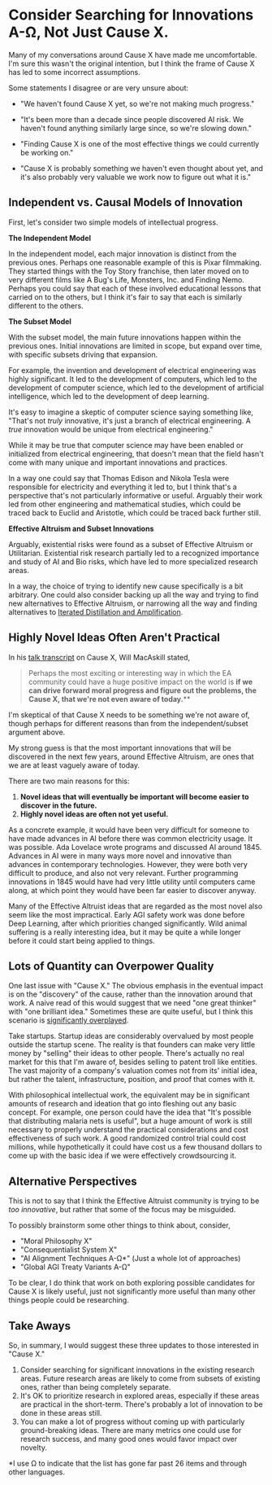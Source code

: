 # Consider Searching for Innovations A-Ω, Not Just Cause X.

Many of my conversations around Cause X have made me uncomfortable. I'm sure this wasn't the original intention, but I think the frame of Cause X has led to some incorrect assumptions.

Some statements I disagree or are very unsure about:

- "We haven't found Cause X yet, so we're not making much progress."

- "It's been more than a decade since people discovered AI risk. We haven't found anything similarly large since, so we're slowing down."

- "Finding Cause X is one of the most effective things we could currently be working on."

- "Cause X is probably something we haven't even thought about yet, and it's also probably very valuable we work now to figure out what it is."

  

## Independent vs. Causal Models of Innovation

First, let's consider two simple models of intellectual progress. 

**The Independent Model**

In the independent model, each major innovation is distinct from the previous ones. Perhaps one reasonable example of this is Pixar filmmaking. They started things with the Toy Story franchise, then later moved on to very different films like A Bug's Life, Monsters, Inc. and Finding Nemo. Perhaps you could say that each of these involved educational lessons that carried on to the others, but I think it's fair to say that each is similarly different to the others. 

**The Subset Model**

With the subset model, the main future innovations happen within the previous ones. Initial innovations are limited in scope, but expand over time, with specific subsets driving that expansion.

For example, the invention and development of electrical engineering was highly significant. It led to the development of computers, which led to the development of computer science, which led to the development of artificial intelligence, which led to the development of deep learning.

It's easy to imagine a skeptic of computer science saying something like, "That's not *truly* innovative, it's just a branch of electrical engineering. A *true* innovation would be unique from electrical engineering."

While it may be true that computer science may have been enabled or initialized from electrical engineering, that doesn't mean that the field hasn't come with many unique and important innovations and practices. 

In a way one could say that Thomas Edison and Nikola Tesla were responsible for electricity and everything it led to, but I think that's a perspective that's not particularly informative or useful. Arguably their work led from other engineering and mathematical studies, which could be traced back to Euclid and Aristotle, which could be traced back further still.

**Effective Altruism and Subset Innovations**

Arguably, existential risks were found as a subset of Effective Altruism or Utilitarian. Existential risk research partially led to a recognized importance and study of AI and Bio risks, which have led to more specialized research areas. 

In a way, the choice of trying to identify new cause specifically is a bit arbitrary. One could also consider backing up all the way and trying to find new alternatives to Effective Altruism, or narrowing all the way and finding alternatives to [Iterated Distillation and Amplification](https://ai-alignment.com/iterated-distillation-and-amplification-157debfd1616?gi=7cc42b5c7a96).



## Highly Novel Ideas Often Aren't Practical

In his [talk transcript](https://www.effectivealtruism.org/articles/moral-progress-and-cause-x/) on Cause X, Will MacAskill stated,

> Perhaps the most exciting or interesting way in which the EA community could have a huge positive impact on the world is **if we can drive forward moral progress and figure out the problems, the Cause X, that we're not even aware of today.****

I'm skeptical of that Cause X needs to be something we're not aware of, though perhaps for different reasons than from the independent/subset argument above.

My strong guess is that the most important innovations that will be discovered in the next few years, around Effective Altruism, are ones that we are at least vaguely aware of today. 

There are two main reasons for this:

1. **Novel ideas that will eventually be important will become easier to discover in the future.**
2. **Highly novel ideas are often not yet useful.**

As a concrete example, it would have been very difficult for someone to have made advances in AI before there was common electricity usage. It was possible. Ada Lovelace wrote programs and discussed AI around 1845. Advances in AI were in many ways more novel and innovative than advances in contemporary technologies. However, they were both very difficult to produce, and also not very relevant. Further programming innovations in 1845 would have had very little utility until computers came along, at which point they would have been far easier to discover anyway.

Many of the Effective Altruist ideas that are regarded as the most novel also seem like the most impractical. Early AGI safety work was done before Deep Learning, after which priorities changed significantly. Wild animal suffering is a really interesting idea, but it may be quite a while longer before it could start being applied to things. 

## Lots of Quantity can Overpower Quality

One last issue with "Cause X." The obvious emphasis in the eventual impact is on the "discovery" of the cause, rather than the innovation around that work. A naive read of this would suggest that we need "one great thinker" with "one brilliant idea." Sometimes these are quite useful, but I think this scenario is [significantly overplayed](https://en.wikipedia.org/wiki/Great_man_theory#Herbert_Spencer's_Criticism).

Take startups. Startup ideas are considerably overvalued by most people outside the startup scene. The reality is that founders can make very little money by "selling" their ideas to other people. There's actually no real market for this that I'm aware of, besides selling to patent troll like entities. The vast majority of a company's valuation comes not from its' initial idea, but rather the talent, infrastructure, position, and proof that comes with it. 

With philosophical intellectual work, the equivalent may be in significant amounts of research and ideation that go into fleshing out any basic concept. For example, one person could have the idea that "It's possible that distributing malaria nets is useful", but a huge amount of work is still necessary to properly understand the practical considerations and cost effectiveness of such work. A good randomized control trial could cost millions, while hypothetically it could have cost us a few thousand dollars to come up with the basic idea if we were effectively crowdsourcing it.

## Alternative Perspectives

This is not to say that I think the Effective Altruist community is trying to be *too innovative*, but rather that some of the focus may be misguided. 

To possibly brainstorm some other things to think about, consider,

- "Moral Philosophy X"  
- "Consequentialist System X"  
- "AI Alignment Techniques A-Ω*" (Just a whole lot of approaches)   
- "Global AGI Treaty Variants A-Ω"   

To be clear, I do think that work on both exploring possible candidates for Cause X is likely useful, just not significantly more useful than many other things people could be researching.

## Take Aways

So, in summary, I would suggest these three updates to those interested in "Cause X."

1. Consider searching for significant innovations in the existing research areas. Future research areas are likely to come from subsets of existing ones, rather than being completely separate.
2. It's OK to prioritize research in explored areas, especially if these areas are practical in the short-term. There's probably a lot of innovation to be done in these areas still.
3. You can make a lot of progress without coming up with particularly ground-breaking ideas. There are many metrics one could use for research success, and many good ones would favor impact over novelty.



*I use Ω to indicate that the list has gone far past 26 items and through other languages.

